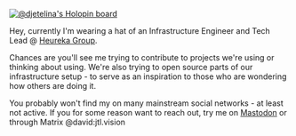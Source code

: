 [![@djetelina's Holopin board](https://holopin.me/djetelina)](https://holopin.io/@djetelina)

Hey, currently I'm wearing a hat of an Infrastructure Engineer and Tech Lead @ [Heureka Group](https://github.com/heureka).

Chances are you'll see me trying to contribute to projects we're using or thinking about using. We're also trying to open source parts of our infrastructure setup - to serve as an inspiration to those who are wondering how others are doing it. 

You probably won't find my on many mainstream social networks - at least not active. If you for some reason want to reach out, try me on [Mastodon](https://mastodon.jtl.vision/@DJetelina) or through Matrix @david:jtl.vision
